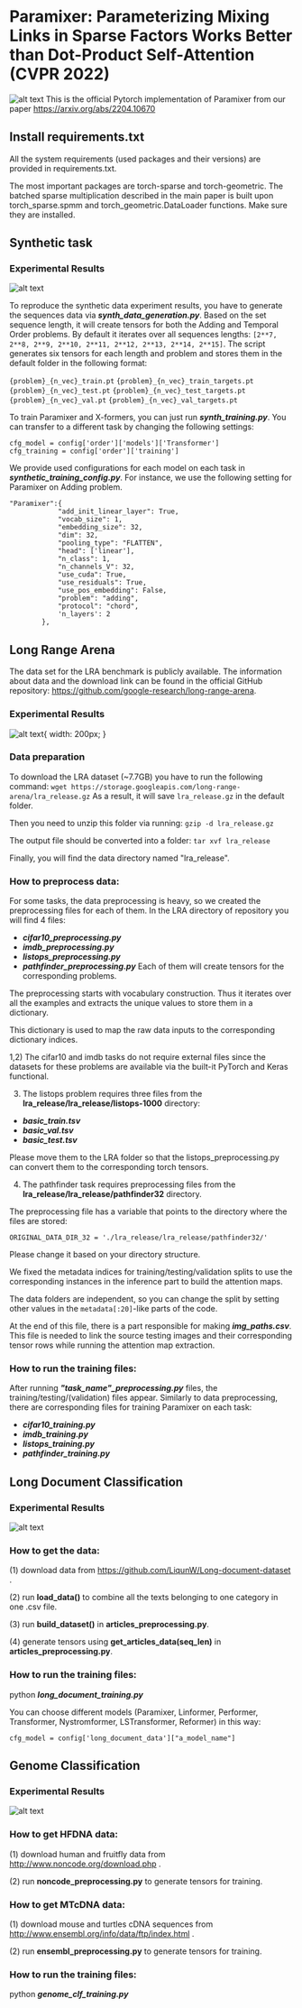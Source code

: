# Paramixer: Parameterizing Mixing Links in Sparse Factors Works Better than Dot-Product Self-Attention (CVPR 2022)
![alt text](https://github.com/wiedersehne/Paramixer/blob/main/paramixer.png)
This is the official Pytorch implementation of Paramixer from our paper https://arxiv.org/abs/2204.10670
## Install requirements.txt
All the system requirements (used packages and their versions) are provided in requirements.txt.

The most important packages are torch-sparse and torch-geometric. The batched sparse multiplication described in the main paper is built upon torch_sparse.spmm and torch_geometric.DataLoader functions. Make sure they are installed. 

## Synthetic task

### Experimental Results
![alt text](https://github.com/wiedersehne/Paramixer/blob/main/adding_err.png)

To reproduce the synthetic data experiment results, you have to generate the sequences data via ***synth_data_generation.py***. Based on the set sequence length, it will create tensors for both the Adding and Temporal Order problems.  By default it iterates over all sequences lengths: `[2**7, 2**8, 2**9, 2**10, 2**11, 2**12, 2**13, 2**14, 2**15]`. The script generates six tensors for each length and problem and stores them in the default folder in the following format:

`{problem}_{n_vec}_train.pt`
`{problem}_{n_vec}_train_targets.pt`
`{problem}_{n_vec}_test.pt`
`{problem}_{n_vec}_test_targets.pt`
`{problem}_{n_vec}_val.pt`
`{problem}_{n_vec}_val_targets.pt`

To train Paramixer and X-formers, you can just run ***synth_training.py***. You can transfer to a different task by changing the following settings:

    cfg_model = config['order']['models']['Transformer']  
    cfg_training = config['order']['training']

We provide used configurations for each model on each task in ***synthetic_training_config.py***. For instance, we use the following setting for Paramixer on Adding problem.

    "Paramixer":{
                "add_init_linear_layer": True,
                "vocab_size": 1,
                "embedding_size": 32,
                "dim": 32,
                "pooling_type": "FLATTEN",
                "head": ['linear'],
                "n_class": 1,
                "n_channels_V": 32,
                "use_cuda": True,
                "use_residuals": True,
                "use_pos_embedding": False,
                "problem": "adding",
                "protocol": "chord",
                'n_layers': 2
            },

## Long Range Arena
The data set for the LRA benchmark is publicly available. The information about data and the download link can be found in the official GitHub repository: https://github.com/google-research/long-range-arena.

### Experimental Results
![alt text](https://github.com/wiedersehne/Paramixer/blob/main/image.png){ width: 200px; }

### Data preparation

To download the LRA dataset (~7.7GB) you have to run the following command:
`wget https://storage.googleapis.com/long-range-arena/lra_release.gz`
As a result, it will save `lra_release.gz` in the default folder.

Then you need to unzip this folder via running:
`gzip -d lra_release.gz`

The output file should be converted into a folder:
`tar xvf lra_release`

Finally, you will find the data directory named "lra_release".

### How to preprocess data:
For some tasks, the data preprocessing is heavy, so we created the preprocessing files for each of them.
In the LRA directory of repository you will find 4 files:
 - ***cifar10_preprocessing.py***
 - ***imdb_preprocessing.py***
 - ***listops_preprocessing.py***
 - ***pathfinder_preprocessing.py***
Each of them will create tensors for the corresponding problems.

The preprocessing starts with vocabulary construction. Thus it iterates over all the examples and extracts the unique values to store them in a dictionary.

This dictionary is used to map the raw data inputs to the corresponding dictionary indices. 

1,2) The cifar10 and imdb tasks do not require external files since the datasets for these problems are available via the built-it PyTorch and Keras functional.

3) The listops problem requires three files from the **lra_release/lra_release/listops-1000** directory:

 - ***basic_train.tsv***
 - ***basic_val.tsv***
 - ***basic_test.tsv***

Please move them to the LRA folder so that the listops_preprocessing.py can convert them to the corresponding torch tensors.

4) The pathfinder task requires preprocessing files from the **lra_release/lra_release/pathfinder32** directory.

The preprocessing file has a variable that points to the directory where the files are stored:

`ORIGINAL_DATA_DIR_32 = './lra_release/lra_release/pathfinder32/'`

Please change it based on your directory structure.

We fixed the metadata indices for training/testing/validation splits to use the corresponding instances in the inference part to build the attention maps.

The data folders are independent, so you can change the split by setting other values in the `metadata[:20]`-like parts of the code.

At the end of this file, there is a part responsible for making ***img_paths.csv***. This file is needed to link the source testing images and their corresponding tensor rows while running the attention map extraction.

### How to run the training files:
After running ***"task_name"_preprocessing.py*** files, the training/testing/(validation) files appear.
Similarly to data preprocessing, there are corresponding files for training Paramixer on each task:
 - ***cifar10_training.py***
 - ***imdb_training.py***
 - ***listops_training.py***
 - ***pathfinder_training.py***

## Long Document Classification
### Experimental Results
![alt text](https://github.com/wiedersehne/Paramixer/blob/main/longdocument.png)
### How to get the data:
(1) download data from https://github.com/LiqunW/Long-document-dataset .

(2) run **load_data()** to combine all the texts belonging to one category in one .csv file.

(3) run **build_dataset()** in **articles_preprocessing.py**.

(4) generate tensors using **get_articles_data(seq_len)** in **articles_preprocessing.py**.

### How to run the training files:
python ***long_document_training.py***

You can choose different models (Paramixer, Linformer, Performer, Transformer, Nystromformer, LSTransformer, Reformer) in this way: 

`cfg_model = config['long_document_data']["a_model_name"]
`


## Genome Classification
### Experimental Results
![alt text](https://github.com/wiedersehne/Paramixer/blob/main/genome.png)
### How to get HFDNA data:
(1) download human and fruitfly data from http://www.noncode.org/download.php .

(2) run **noncode_preprocessing.py** to generate tensors for training.

### How to get MTcDNA data:
(1) download mouse and turtles cDNA sequences from http://www.ensembl.org/info/data/ftp/index.html .

(2) run **ensembl_preprocessing.py** to generate tensors for training.

### How to run the training files:
python ***genome_clf_training.py***





